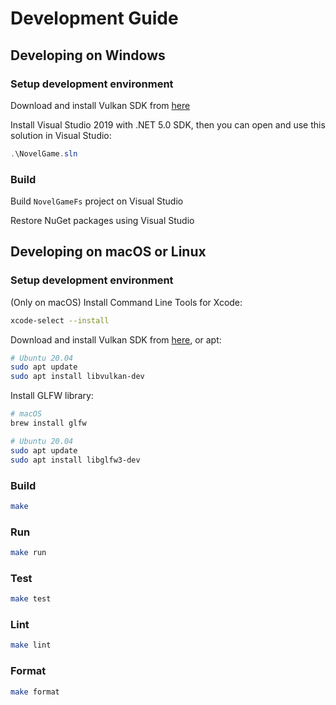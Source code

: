 # Development Guide

## Developing on Windows

### Setup development environment

Download and install Vulkan SDK from [here](https://vulkan.lunarg.com/sdk/home)

Install Visual Studio 2019 with .NET 5.0 SDK, then you can open and use this solution in Visual Studio:

```powershell
.\NovelGame.sln
```

### Build

Build `NovelGameFs` project on Visual Studio

Restore NuGet packages using Visual Studio

## Developing on macOS or Linux

### Setup development environment

(Only on macOS) Install Command Line Tools for Xcode:

```bash
xcode-select --install
```

Download and install Vulkan SDK from [here](https://vulkan.lunarg.com/sdk/home), or apt:

```bash
# Ubuntu 20.04
sudo apt update
sudo apt install libvulkan-dev
```

Install GLFW library:

```bash
# macOS
brew install glfw
```

```bash
# Ubuntu 20.04
sudo apt update
sudo apt install libglfw3-dev
```

### Build

```bash
make
```

### Run

```bash
make run
```

### Test

```bash
make test
```

### Lint

```bash
make lint
```

### Format

```bash
make format
```
